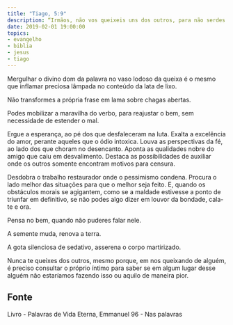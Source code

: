 ```yaml
---
title: "Tiago, 5:9"
description: “Irmãos, não vos queixeis uns dos outros, para não serdes julgados...”
date: 2019-02-01 19:00:00
topics: 
- evangelho
- biblia
- jesus
- tiago
---
```


Mergulhar o divino dom da palavra no vaso lodoso da queixa é o mesmo que inflamar
preciosa lâmpada no conteúdo da lata de lixo.

Não transformes a própria frase em lama sobre chagas abertas.

Podes mobilizar a maravilha do verbo, para reajustar o bem, sem necessidade de
estender o mal.

Ergue a esperança, ao pé dos que desfaleceram na luta. Exalta a excelência do amor,
perante aqueles que o ódio intoxica. Louva as perspectivas da fé, ao lado dos que choram
no desencanto. Aponta as qualidades nobre do amigo que caiu em desvalimento. Destaca
as possibilidades de auxiliar onde os outros somente encontram motivos para censura.

Desdobra o trabalho restaurador onde o pessimismo condena. Procura o lado melhor das
situações para que o melhor seja feito. E, quando os obstáculos morais se agigantem,
como se a maldade estivesse a ponto de triunfar em definitivo, se não podes algo dizer
em louvor da bondade, cala-te e ora.

Pensa no bem, quando não puderes falar nele.

A semente muda, renova a terra.

A gota silenciosa de sedativo, asserena o corpo martirizado.

Nunca te queixes dos outros, mesmo porque, em nos queixando de alguém, é preciso
consultar o próprio íntimo para saber se em algum lugar desse alguém não estaríamos
fazendo isso ou aquilo de maneira pior.




## Fonte
Livro - Palavras de Vida Eterna, Emmanuel
96 - Nas palavras
